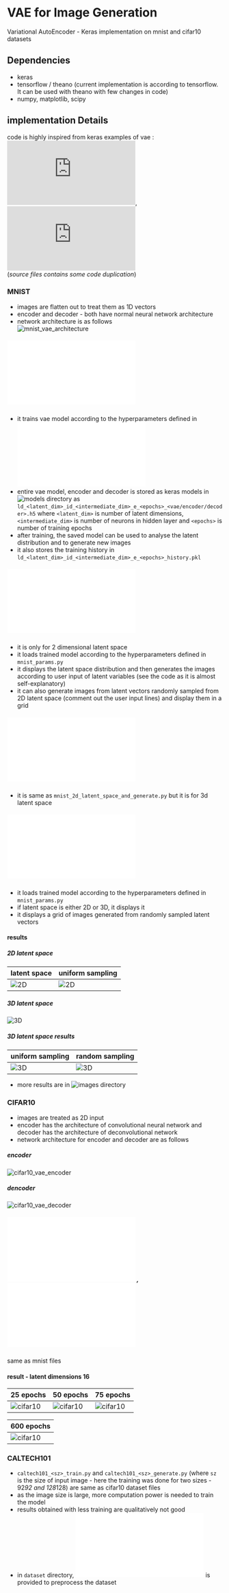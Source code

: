 # VAE for Image Generation
Variational AutoEncoder - Keras implementation on mnist and cifar10 datasets

## Dependencies
- keras
- tensorflow / theano (current implementation is according to tensorflow. It can be used with theano with few changes in code)
- numpy, matplotlib, scipy

## implementation Details
code is highly inspired from keras examples of vae : ![vae](https://github.com/keras-team/keras/blob/master/examples/variational_autoencoder.py),
![vae_deconv](https://github.com/keras-team/keras/blob/master/examples/variational_autoencoder_deconv.py)  
(_source files contains some code duplication_)

### MNIST

- images are flatten out to treat them as 1D vectors
- encoder and decoder - both have normal neural network architecture
- network architecture is as follows  
![mnist_vae_architecture](images/mnist_architecture.png)

##### ![src/mnist_train.py](src/mnist_train.py)
- it trains vae model according to the hyperparameters defined in ![src/mnist_params.py](src/mnist_params.py)
- entire vae model, encoder and decoder is stored as keras models in ![models](models/) directory as `ld_<latent_dim>_id_<intermediate_dim>_e_<epochs>_<vae/encoder/decoder>.h5` where `<latent_dim>` is number of latent dimensions, `<intermediate_dim>` is number of neurons in hidden layer and `<epochs>` is number of training epochs
- after training, the saved model can be used to analyse the latent distribution and to generate new images
- it also stores the training history in `ld_<latent_dim>_id_<intermediate_dim>_e_<epochs>_history.pkl`

##### ![src/mnist_2d_latent_space_and_generate.py](src/mnist_2d_latent_space_and_generate.py)
- it is only for 2 dimensional latent space
- it loads trained model according to the hyperparameters defined in `mnist_params.py`
- it displays the latent space distribution and then generates the images according to user input of latent variables (see the code as it is almost self-explanatory)
- it can also generate images from latent vectors randomly sampled from 2D latent space (comment out the user input lines) and display them in a grid

##### ![src/mnist_3d_latent_space_and_generate.py](src/mnist_3d_latent_space_and_generate.py)
- it is same as `mnist_2d_latent_space_and_generate.py` but it is for 3d latent space

##### ![src/mnist_general_latent_space_and_generate.py](src/mnist_general_latent_space_and_generate.py)
- it loads trained model according to the hyperparameters defined in `mnist_params.py`
- if latent space is either 2D or 3D, it displays it
- it displays a grid of images generated from randomly sampled latent vectors

#### results

##### 2D latent space
| latent space | uniform sampling |
| -- | -- |
| ![2D](images/mnist_ld_2_e_60_latent_space.png) | ![2D](images/ld_2_e_60_uniform.png) |
##### 3D latent space
![3D](images/mnist_ld_3.png)
##### 3D latent space results
| uniform sampling | random sampling |
| -- | -- |
| ![3D](images/ld_3_e_60_uniform.gif) | ![3D](images/ld_3_e_60_random2.png) |


- more results are in ![images](images/) directory


### CIFAR10

- images are treated as 2D input
- encoder has the architecture of convolutional neural network and decoder has the architecture of deconvolutional network
- network architecture for encoder and decoder are as follows  
##### encoder
![cifar10_vae_encoder](images/cifar10_encoder.png)
##### dencoder
![cifar10_vae_decoder](images/cifar10_decoder.png)

##### ![src/cifar10_train.py](src/cifar10_train.py) , ![src/cifar10_generate.py](src/cifar10_generate.py)
same as mnist files

#### result - latent dimensions 16
| 25 epochs | 50 epochs | 75 epochs |
| -- | -- | -- |
| ![cifar10](images/cifar10_ld_16_e_25_random.png) | ![cifar10](images/cifar10_ld_16_e_50_random.png) | ![cifar10](images/cifar10_ld_16_e_75_random.png) |

| 600 epochs |
| -- |
| ![cifar10](images/cifar10_ld_16_e_600_random2.png) |

### CALTECH101

- `caltech101_<sz>_train.py` and `caltech101_<sz>_generate.py` (where `sz` is the size of input image - here the training was done for two sizes - 92*92 and 128*128) are same as cifar10 dataset files
- as the image size is large, more computation power is needed to train the model
- results obtained with less training are qualitatively not good
- in `dataset` directory, ![src/caltech101_preprocess.py](src/caltech101_preprocess.py) is provided to preprocess the dataset
